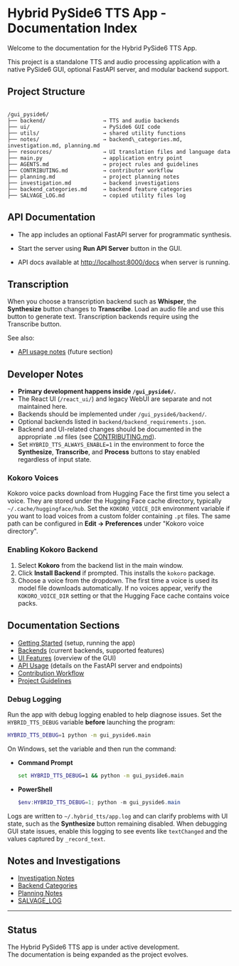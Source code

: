
# Hybrid PySide6 TTS App - Documentation Index

Welcome to the documentation for the Hybrid PySide6 TTS App.

This project is a standalone TTS and audio processing application with a native PySide6 GUI, optional FastAPI server, and modular backend support.

## Project Structure

```

/gui_pyside6/
├── backend/                  → TTS and audio backends
├── ui/                       → PySide6 GUI code
├── utils/                    → shared utility functions
├── notes/                    → backend\_categories.md, investigation.md, planning.md
├── resources/                → UI translation files and language data
├── main.py                   → application entry point
├── AGENTS.md                 → project rules and guidelines
├── CONTRIBUTING.md           → contributor workflow
├── planning.md               → project planning notes
├── investigation.md          → backend investigations
├── backend_categories.md     → backend feature categories
├── SALVAGE_LOG.md            → copied utility files log

```

## API Documentation

- The app includes an optional FastAPI server for programmatic synthesis.

- Start the server using **Run API Server** button in the GUI.
- API docs available at [http://localhost:8000/docs](http://localhost:8000/docs) when server is running.

## Transcription

When you choose a transcription backend such as **Whisper**, the
**Synthesize** button changes to **Transcribe**. Load an audio file and use
this button to generate text. Transcription backends require using the
Transcribe button.

See also:
- [API usage notes](#api-usage-notes) (future section)

## Developer Notes

- **Primary development happens inside `/gui_pyside6/`.**
- The React UI (`/react_ui/`) and legacy WebUI are separate and not maintained here.
- Backends should be implemented under `/gui_pyside6/backend/`.
- Optional backends listed in `backend/backend_requirements.json`.
- Backend and UI-related changes should be documented in the appropriate `.md` files (see [CONTRIBUTING.md](../CONTRIBUTING.md)).
- Set `HYBRID_TTS_ALWAYS_ENABLE=1` in the environment to force the **Synthesize**,
  **Transcribe**, and **Process** buttons to stay enabled regardless of input
  state.

### Kokoro Voices

Kokoro voice packs download from Hugging Face the first time you select a
voice. They are stored under the Hugging Face cache directory, typically
`~/.cache/huggingface/hub`. Set the `KOKORO_VOICE_DIR` environment variable if
you want to load voices from a custom folder containing `.pt` files. The same
path can be configured in **Edit → Preferences** under "Kokoro voice directory".

### Enabling Kokoro Backend

1. Select **Kokoro** from the backend list in the main window.
2. Click **Install Backend** if prompted. This installs the `kokoro` package.
3. Choose a voice from the dropdown. The first time a voice is used its model
   file downloads automatically. If no voices appear, verify the
   `KOKORO_VOICE_DIR` setting or that the Hugging Face cache contains voice
   packs.

## Documentation Sections

- [Getting Started](getting_started.md) (setup, running the app)
- [Backends](backends.md) (current backends, supported features)
- [UI Features](ui_features.md) (overview of the GUI)
- [API Usage](api_usage.md) (details on the FastAPI server and endpoints)
- [Contribution Workflow](../CONTRIBUTING.md)
- [Project Guidelines](../AGENTS.md)

### Debug Logging

Run the app with debug logging enabled to help diagnose issues. Set the
`HYBRID_TTS_DEBUG` variable **before** launching the program:

```bash
HYBRID_TTS_DEBUG=1 python -m gui_pyside6.main
```

On Windows, set the variable and then run the command:

- **Command Prompt**

  ```cmd
  set HYBRID_TTS_DEBUG=1 && python -m gui_pyside6.main
  ```

- **PowerShell**

  ```powershell
  $env:HYBRID_TTS_DEBUG=1; python -m gui_pyside6.main
  ```

Logs are written to `~/.hybrid_tts/app.log` and can clarify problems with UI
state, such as the **Synthesize** button remaining disabled. When debugging GUI
state issues, enable this logging to see events like `textChanged` and the
values captured by `_record_text`.

## Notes and Investigations

- [Investigation Notes](../investigation.md)
- [Backend Categories](../backend_categories.md)
- [Planning Notes](../planning.md)
- [SALVAGE_LOG](../SALVAGE_LOG.md)

---

## Status

The Hybrid PySide6 TTS app is under active development.  
The documentation is being expanded as the project evolves.
